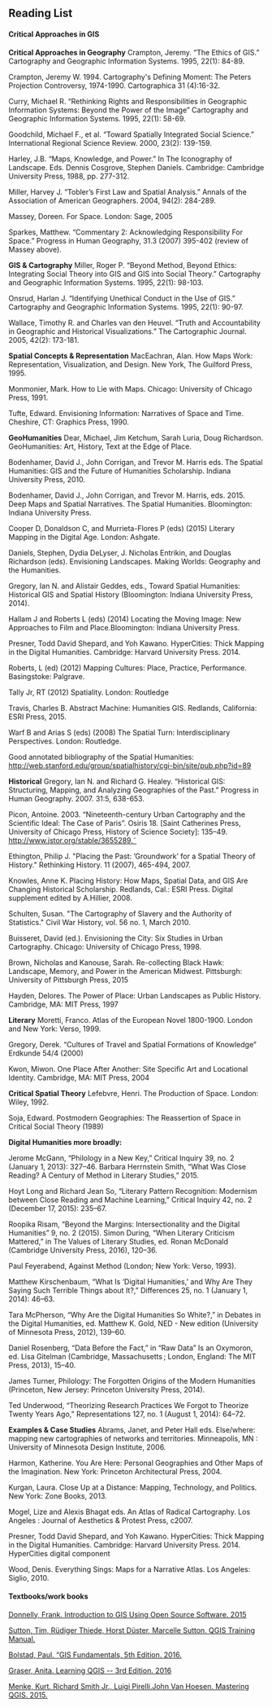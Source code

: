 ## Reading List

#### Critical Approaches in GIS

**Critical Approaches in Geography**
Crampton, Jeremy. “The Ethics of GIS.” Cartography and Geographic Information Systems. 1995, 22(1): 84-89.

Crampton, Jeremy W. 1994. Cartography's Defining Moment: The Peters Projection Controversy, 1974-1990. Cartographica 31 (4):16-32.

Curry, Michael R. “Rethinking Rights and Responsibilities in Geographic Information Systems: Beyond the Power of the Image” Cartography and Geographic Information Systems. 1995, 22(1): 58-69.

Goodchild, Michael F., et al. “Toward Spatially Integrated Social Science.” International Regional Science Review. 2000, 23(2): 139-159.

Harley, J.B. “Maps, Knowledge, and Power.” In The Iconography of Landscape. Eds. Dennis Cosgrove, Stephen Daniels. Cambridge: Cambridge University Press, 1988, pp. 277-312.

Miller, Harvey J. “Tobler’s First Law and Spatial Analysis.” Annals of the Association of American Geographers. 2004, 94(2): 284-289.

Massey, Doreen. For Space. London: Sage, 2005

Sparkes, Matthew.  “Commentary 2: Acknowledging Responsibility For Space.” Progress in Human Geography, 31.3 (2007) 395-402 (review of Massey above).

**GIS & Cartography**
Miller, Roger P. “Beyond Method, Beyond Ethics: Integrating Social Theory into GIS and GIS into Social Theory.” Cartography and Geographic Information Systems. 1995, 22(1): 98-103.

Onsrud, Harlan J. “Identifying Unethical Conduct in the Use of GIS.” Cartography and Geographic Information Systems. 1995, 22(1): 90-97.

Wallace, Timothy R. and Charles van den Heuvel. “Truth and Accountability in Geographic and Historical Visualizations.” The Cartographic Journal. 2005, 42(2): 173-181.

**Spatial Concepts & Representation**
MacEachran, Alan. How Maps Work: Representation, Visualization, and Design. New York, The Guilford Press, 1995.

Monmonier, Mark. How to Lie with Maps. Chicago: University of Chicago Press, 1991.

Tufte, Edward. Envisioning Information: Narratives of Space and Time. Cheshire, CT: Graphics Press, 1990.

**GeoHumanities**
Dear, Michael, Jim Ketchum, Sarah Luria, Doug Richardson. GeoHumanities: Art, History, Text at the Edge of Place.

Bodenhamer, David J., John Corrigan, and Trevor M. Harris eds. The Spatial Humanities: GIS and the Future of Humanities Scholarship. Indiana University Press, 2010.

Bodenhamer, David J., John Corrigan, and Trevor M. Harris, eds. 2015. Deep Maps and Spatial Narratives. The Spatial Humanities. Bloomington: Indiana University Press.

Cooper D, Donaldson C, and Murrieta-Flores P (eds) (2015) Literary Mapping in the Digital Age. London: Ashgate.

Daniels, Stephen, Dydia DeLyser, J. Nicholas Entrikin, and Douglas Richardson (eds). Envisioning Landscapes. Making Worlds: Geography and the Humanities.

Gregory, Ian N. and Alistair Geddes, eds., Toward Spatial Humanities: Historical GIS and Spatial History (Bloomington: Indiana University Press, 2014).

Hallam J and Roberts L (eds) (2014) Locating the Moving Image: New Approaches to Film and Place.Bloomington: Indiana University Press.

Presner, Todd David Shepard, and Yoh Kawano. HyperCities: Thick Mapping in the Digital Humanities. Cambridge: Harvard University Press. 2014.

Roberts, L (ed) (2012) Mapping Cultures: Place, Practice, Performance. Basingstoke: Palgrave.

Tally Jr, RT (2012) Spatiality. London: Routledge

Travis, Charles B. Abstract Machine: Humanities GIS. Redlands, California: ESRI Press, 2015.

Warf B and Arias S (eds) (2008) The Spatial Turn: Interdisciplinary Perspectives. London: Routledge.

Good annotated bibliography of the Spatial Humanities: http://web.stanford.edu/group/spatialhistory/cgi-bin/site/pub.php?id=89

**Historical**
Gregory, Ian N. and Richard G. Healey. “Historical GIS: Structuring, Mapping, and Analyzing Geographies of the Past.” Progress in Human Geography. 2007. 31:5, 638-653.

Picon, Antoine. 2003. “Nineteenth-century Urban Cartography and the Scientific Ideal: The Case of Paris”. Osiris 18. [Saint Catherines Press, University of Chicago Press, History of Science Society]: 135–49. http://www.jstor.org/stable/3655289.˜

Ethington, Philip J. "Placing the Past: ’Groundwork’ for a Spatial Theory of History." Rethinking History. 11 (2007), 465-494, 2007.

Knowles, Anne K. Placing History: How Maps, Spatial Data, and GIS Are Changing Historical Scholarship. Redlands, Cal.: ESRI Press. Digital supplement edited by A.Hillier, 2008.

Schulten, Susan. "The Cartography of Slavery and the Authority of Statistics." Civil War History, vol. 56 no. 1, March 2010.

Buisseret, David (ed.). Envisioning the City: Six Studies in Urban Cartography. Chicago: University of Chicago Press, 1998.

Brown, Nicholas and Kanouse, Sarah. Re-collecting Black Hawk: Landscape, Memory, and Power in the American Midwest. Pittsburgh: University of Pittsburgh Press, 2015

Hayden, Delores. The Power of Place: Urban Landscapes as Public History. Cambridge, MA: MIT Press, 1997

**Literary**
Moretti, Franco. Atlas of the European Novel 1800-1900. London and New York: Verso, 1999.

Gregory, Derek. “Cultures of Travel and Spatial Formations of Knowledge” Erdkunde 54/4 (2000)

Kwon, Miwon. One Place After Another: Site Specific Art and Locational Identity. Cambridge, MA: MIT Press, 2004

**Critical Spatial Theory**
Lefebvre, Henri. The Production of Space. London: Wiley, 1992.

Soja, Edward. Postmodern Geographies: The Reassertion of Space in Critical Social Theory (1989)

**Digital Humanities more broadly:**

Jerome McGann, “Philology in a New Key,” Critical Inquiry 39, no. 2 (January 1, 2013): 327–46.
Barbara Herrnstein Smith, “What Was Close Reading? A Century of Method in Literary Studies,” 2015.

Hoyt Long and Richard Jean So, “Literary Pattern Recognition: Modernism between Close Reading and Machine Learning,” Critical Inquiry 42, no. 2 (December 17, 2015): 235–67.

Roopika Risam, “Beyond the Margins: Intersectionality and the Digital Humanities” 9, no. 2 (2015).
Simon During, “When Literary Criticism Mattered,” in The Values of Literary Studies, ed. Ronan McDonald (Cambridge University Press, 2016), 120–36.

Paul Feyerabend, Against Method (London; New York: Verso, 1993).

Matthew Kirschenbaum, “What Is ‘Digital Humanities,’ and Why Are They Saying Such Terrible Things about It?,” Differences 25, no. 1 (January 1, 2014): 46–63.

Tara McPherson, “Why Are the Digital Humanities So White?,” in Debates in the Digital Humanities, ed. Matthew K. Gold, NED - New edition (University of Minnesota Press, 2012), 139–60.

Daniel Rosenberg, “Data Before the Fact,” in “Raw Data” Is an Oxymoron, ed. Lisa Gitelman (Cambridge, Massachusetts ; London, England: The MIT Press, 2013), 15–40.

James Turner, Philology: The Forgotten Origins of the Modern Humanities (Princeton, New Jersey: Princeton University Press, 2014).

Ted Underwood, “Theorizing Research Practices We Forgot to Theorize Twenty Years Ago,” Representations 127, no. 1 (August 1, 2014): 64–72.

**Examples & Case Studies**
Abrams, Janet, and Peter Hall eds. Else/where: mapping new cartographies of networks and territories. Minneapolis, MN : University of Minnesota Design Institute, 2006.

Harmon, Katherine. You Are Here: Personal Geographies and Other Maps of the Imagination. New York: Princeton Architectural Press, 2004.

Kurgan, Laura. Close Up at a Distance: Mapping, Technology, and Politics. New York: Zone Books, 2013.

Mogel, Lize and Alexis Bhagat eds. An Atlas of Radical Cartography. Los Angeles : Journal of Aesthetics & Protest Press, c2007.

Presner, Todd David Shepard, and Yoh Kawano. HyperCities: Thick Mapping in the Digital Humanities. Cambridge: Harvard University Press. 2014. HyperCities digital component

Wood, Denis. Everything Sings: Maps for a Narrative Atlas. Los Angeles: Siglio, 2010.

#### Textbooks/work books

[Donnelly, Frank. Introduction to GIS Using Open Source Software. 2015](http://faculty.baruch.cuny.edu/geoportal/resources/practicum/gisprac_2015july_fd.pdf)

[Sutton, Tim, Rüdiger Thiede, Horst Düster, Marcelle Sutton. QGIS Training Manual.](http://docs.qgis.org/2.2/en/docs/training_manual/)

[Bolstad, Paul. “GIS Fundamentals, 5th Edition. 2016.](http://www.paulbolstad.net/gisbook.html)

[Graser, Anita. Learning QGIS -- 3rd Edition. 2016](https://www.packtpub.com/big-data-and-business-intelligence/learning-qgis-third-edition)

[Menke, Kurt. Richard Smith Jr., Luigi Pirelli,John Van Hoesen. Mastering QGIS. 2015.](https://www.packtpub.com/application-development/mastering-qgis)
